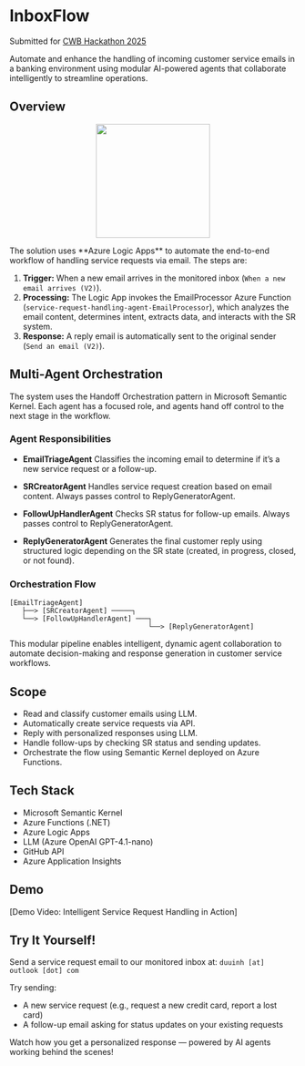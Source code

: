 # InboxFlow
Submitted for [CWB Hackathon 2025](https://www.cwbhackathon.com/problem-statements/mlai-intelligent-email-service-handling)

Automate and enhance the handling of incoming customer service emails in a banking environment using modular AI-powered agents that collaborate intelligently to streamline operations.

## Overview
<p align="center">
  <img src="https://github.com/user-attachments/assets/c4ad74bb-f416-4326-ac1b-a51db2caa6be" width="200"/>
</p>
The solution uses **Azure Logic Apps** to automate the end-to-end workflow of handling service requests via email. The steps are:

1. **Trigger:** When a new email arrives in the monitored inbox (`When a new email arrives (V2)`).
2. **Processing:** The Logic App invokes the EmailProcessor Azure Function (`service-request-handling-agent-EmailProcessor`), which analyzes the email content, determines intent, extracts data, and interacts with the SR system.
3. **Response:** A reply email is automatically sent to the original sender (`Send an email (V2)`).

## Multi-Agent Orchestration

The system uses the Handoff Orchestration pattern in Microsoft Semantic Kernel. Each agent has a focused role, and agents hand off control to the next stage in the workflow.

### Agent Responsibilities

* **EmailTriageAgent**
  Classifies the incoming email to determine if it’s a new service request or a follow-up.

* **SRCreatorAgent**
  Handles service request creation based on email content. Always passes control to ReplyGeneratorAgent.

* **FollowUpHandlerAgent**
  Checks SR status for follow-up emails. Always passes control to ReplyGeneratorAgent.

* **ReplyGeneratorAgent**
  Generates the final customer reply using structured logic depending on the SR state (created, in progress, closed, or not found).

### Orchestration Flow
```
[EmailTriageAgent]
   ├──> [SRCreatorAgent] ─────┐
   └──> [FollowUpHandlerAgent] ───┐
                                  └──> [ReplyGeneratorAgent]
```
This modular pipeline enables intelligent, dynamic agent collaboration to automate decision-making and response generation in customer service workflows.

## Scope 
* Read and classify customer emails using LLM.
* Automatically create service requests via API.
* Reply with personalized responses using LLM.
* Handle follow-ups by checking SR status and sending updates.
* Orchestrate the flow using Semantic Kernel deployed on Azure Functions.
  
## Tech Stack

* Microsoft Semantic Kernel
* Azure Functions (.NET)
* Azure Logic Apps
* LLM (Azure OpenAI GPT-4.1-nano)
* GitHub API
* Azure Application Insights
  
## Demo
[Demo Video: Intelligent Service Request Handling in Action]

## Try It Yourself!
Send a service request email to our monitored inbox at:
`duuinh [at] outlook [dot] com`

Try sending:
* A new service request (e.g., request a new credit card, report a lost card)
* A follow-up email asking for status updates on your existing requests

Watch how you get a personalized response — powered by AI agents working behind the scenes!
